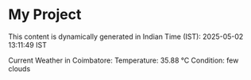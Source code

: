 # My Project

This content is dynamically generated in Indian Time (IST): 2025-05-02 13:11:49 IST


Current Weather in Coimbatore:
Temperature: 35.88 °C
Condition: few clouds
